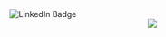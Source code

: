 
<div id="badges">
  <img src="https://img.shields.io/badge/LinkedIn-blue?style=for-the-badge&logo=linkedin&logoColor=white" alt="LinkedIn Badge"/>
</div>
<div id="header" align="center">
  <img src="https://media.giphy.com/media/CLYQoz3odO9H0iNZY9/giphy-downsized-large.gif"/>
</div>
